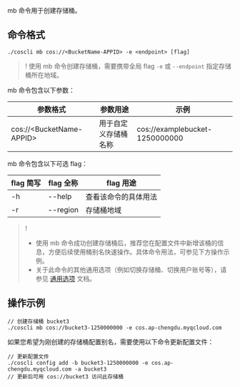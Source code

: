 mb 命令用于创建存储桶。

## 命令格式

```plaintext
./coscli mb cos://<BucketName-APPID> -e <endpoint> [flag]
```

>! 使用 mb 命令创建存储桶，需要携带全局 flag `-e` 或 `--endpoint` 指定存储桶所在地域。

mb 命令包含以下参数：

| 参数格式  | 参数用途     | 示例                |
| --------- | ------------- | ------------------------ |
| cos://&lt;BucketName-APPID&gt; | 用于自定义存储桶名称  |cos://examplebucket-1250000000  |


mb 命令包含以下可选 flag：

| flag 简写 | flag 全称     | flag 用途                |
| --------- | ------------- | ------------------------ |
| -h |  --help |   查看该命令的具体用法  |
| -r        | --region      | 存储桶地域               |

>! 
>- 使用 mb 命令成功创建存储桶后，推荐您在配置文件中新增该桶的信息，方便后续使用桶别名快速操作。具体命令用法，可参见下方操作示例。
>- 关于此命令的其他通用选项（例如切换存储桶、切换用户账号等），请参见 [通用选项](https://intl.cloud.tencent.com/document/product/436/46273) 文档。
>

## 操作示例

```plaintext
// 创建存储桶 bucket3
./coscli mb cos://bucket3-1250000000 -e cos.ap-chengdu.myqcloud.com
```

如果您希望为刚创建的存储桶配置别名，需要使用以下命令更新配置文件：

```plaintext
// 更新配置文件
./coscli config add -b bucket3-1250000000 -e cos.ap-chengdu.myqcloud.com -a bucket3
// 更新后可用 cos://bucket3 访问此存储桶
```
